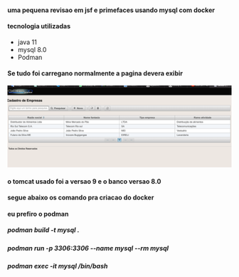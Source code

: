 #### uma pequena revisao em jsf e primefaces usando mysql com docker

#### tecnologia utilizadas

- java 11 
- mysql 8.0
- Podman


#### Se tudo foi carregano normalmente a pagina devera exibir

![Alt text](target/init_page.png?raw=true "Home page")

#### o tomcat usado foi a versao 9 e o banco versao 8.0

#### segue abaixo os comando pra criacao do docker

#### eu prefiro o podman

##### podman build -t mysql .
##### podman run -p 3306:3306 --name mysql --rm mysql



##### podman exec -it mysql /bin/bash

